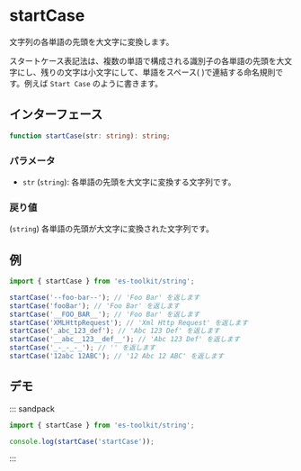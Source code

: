 # startCase

文字列の各単語の先頭を大文字に変換します。

スタートケース表記法は、複数の単語で構成される識別子の各単語の先頭を大文字にし、残りの文字は小文字にして、単語をスペース( )で連結する命名規則です。例えば `Start Case` のように書きます。

## インターフェース

```typescript
function startCase(str: string): string;
```

### パラメータ

- `str` (`string`): 各単語の先頭を大文字に変換する文字列です。

### 戻り値

(`string`) 各単語の先頭が大文字に変換された文字列です。

## 例

```typescript
import { startCase } from 'es-toolkit/string';

startCase('--foo-bar--'); // 'Foo Bar' を返します
startCase('fooBar'); // 'Foo Bar' を返します
startCase('__FOO_BAR__'); // 'Foo Bar' を返します
startCase('XMLHttpRequest'); // 'Xml Http Request' を返します
startCase('_abc_123_def'); // 'Abc 123 Def' を返します
startCase('__abc__123__def__'); // 'Abc 123 Def' を返します
startCase('_-_-_-_'); // '' を返します
startCase('12abc 12ABC'); // '12 Abc 12 ABC' を返します
```

## デモ

::: sandpack

```ts index.ts
import { startCase } from 'es-toolkit/string';

console.log(startCase('startCase'));
```

:::
